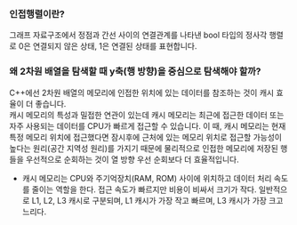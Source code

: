 ### 인접행렬이란?
그래프 자료구조에서 정점과 간선 사이의 연결관계를 나타낸 bool 타입의 정사각 행렬로 0은 연결되지 않은 상태, 1은 연결된 상태를 표현합니다.

### 왜 2차원 배열을 탐색할 때 y축(행 방향)을 중심으로 탐색해야 할까?
C++에선 2차원 배열의 메모리에 인접한 위치에 있는 데이터를 참조하는 것이 캐시 효율이 더 좋습니다.   
캐시 메모리의 특성과 밀접한 연관이 있는데 캐시 메모리는 최근에 접근한 데이터 또는 자주 사용되는 데이터를 CPU가 빠르게 접근할 수 있습니다. 이 때, 캐시 메모리는 현재 특정 메모리 위치에 접근했다면 잠시후에 근처에 있는 메모리 위치로 접근할 가능성이 높다는 원리(공간 지역성 원리)를 가지기 때문에 물리적으로 인접한 메모리에 저장된 행들을 우선적으로 순회하는 것이 열 방향 우선 순회보다 더 효율적입니다.

- 캐시 메모리는 CPU와 주기억장치(RAM, ROM) 사이에 위치하고 데이터 처리 속도를 줄이는 역할을 한다. 접근 속도가 빠르지만 비용이 비싸서 크기가 작다. 일반적으로 L1, L2, L3 캐시로 구분되며, L1 캐시가 가장 작고 빠르며, L3 캐시가 가장 크고 느리다.